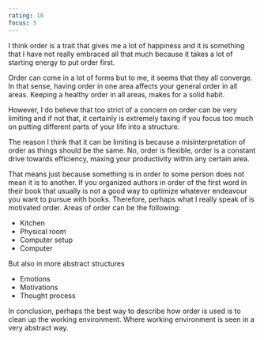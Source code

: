 ```yaml
---
rating: 10
focus: 5
---
```


I think order is a trait that gives me a lot of happiness and it is something that I have not really embraced all that much because it takes a lot of starting energy to put order first. 

Order can come in a lot of forms but to me, it seems that they all converge. In that sense, having order in one area affects your general order in all areas. Keeping a healthy order in all areas, makes for a solid habit.

However, I do believe that too strict of a concern on order can be very limiting and if not that, it certainly is extremely taxing if you focus too much on putting different parts of your life into a structure.

The reason I think that it can be limiting is because a misinterpretation of order as things should be the same. No, order is flexible, order is a constant drive towards efficiency, maxing your productivity within any certain area. 

That means just because something is in order to some person does not mean it is to another. If you organized authors in order of the first word in their book that usually is not a good way to optimize whatever endeavour you want to pursue with books. Therefore, perhaps what I really speak of is motivated order. Areas of order can be the following:

- Kitchen
- Physical room
- Computer setup
- Computer

But also in more abstract structures

- Emotions
- Motivations
- Thought process

In conclusion, perhaps the best way to describe how order is used is to clean up the working environment. Where working environment is seen in a very abstract way.